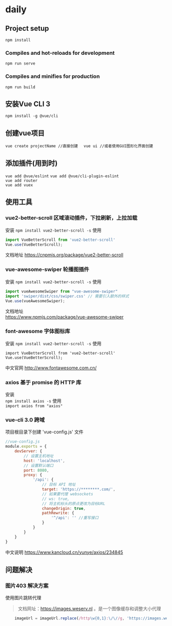 ﻿# daily

## Project setup
```
npm install
```

### Compiles and hot-reloads for development
```
npm run serve
```

### Compiles and minifies for production
```
npm run build
```
## 安装Vue CLI 3
```npm install -g @vue/cli```
## 创建vue项目
```vue create projectName //直接创建  ```
```vue ui //或者使用GUI图形化界面创建```
## 添加插件(用到时)
```vue add @vue/eslint```
```vue add @vue/cli-plugin-eslint```  
```vue add router```  
```vue add vuex```
## 使用工具
### vue2-better-scroll 区域滚动插件，下拉刷新，上拉加载  
安装
```npm install vue2-better-scroll -s```
使用
``` javascript
import VueBetterScroll from 'vue2-better-scroll'
Vue.use(VueBetterScroll);
```
文档地址
  https://cnpmjs.org/package/vue2-better-scroll
  
### vue-awesome-swiper 轮播图插件
安装
```npm install vue2-better-scroll -s```
使用
``` javascript
import vueAwesomeSwiper from "vue-awesome-swiper"
import 'swiper/dist/css/swiper.css' // 需要引入额外的样式
Vue.use(vueAwesomeSwiper);
```
文档地址  
https://www.npmjs.com/package/vue-awesome-swiper

### font-awesome 字体图标库
安装
```npm install vue2-better-scroll -s```
使用
```
import VueBetterScroll from 'vue2-better-scroll'
Vue.use(VueBetterScroll);
```  
中文官网
http://www.fontawesome.com.cn/

### axios 基于 promise 的 HTTP 库
安装  
```npm install axios -s```
使用  
```import axios from "axios"```
### vue-cli 3.0 跨域
项目根目录下创建 'vue-config.js' 文件 
``` javascript
//vue-config.js
module.exports = {
    devServer: {
		// 设置主机地址
		host: 'localhost',
		// 设置默认端口
		port: 8080,
		proxy: {
			'/api': {
				// 目标 API 地址
				target: 'https://********.com/',
				// 如果要代理 websockets
				// ws: true,
				// 将主机标头的原点更改为目标URL
				changeOrigin: true,
				pathRewrite: {
					'^/api': '' //重写接口
				}
			}
		}
	}
}
```
中文说明  https://www.kancloud.cn/yunye/axios/234845
## 问题解决
### 图片403 解决方案
使用图片跳转代理
>文档网址：https://images.weserv.nl 。是一个图像缓存和调整大小代理
```javascript
    imageUrl = imageUrl.replace(/http\w{0,1}:\/\//g, 'https://images.weserv.nl/?url=')
```

